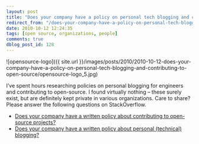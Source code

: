 ```yaml
---
layout: post
title: "Does your company have a policy on personal tech blogging and contributing to open-source?"
redirect_from: "/does-your-company-have-a-policy-on-personal-tech-blogging-and-contributing-to-open-source/"
date: 2010-10-12 12:24:35
tags: [open source, organizations, people]
comments: true
dblog_post_id: 128
---
```


![opensource-logo]({{ site.url }}/images/posts/2010/2010-10-12-does-your-company-have-a-policy-on-personal-tech-blogging-and-contributing-to-open-source/opensource-logo_5.jpg)

I’ve spent hours researching policies on personal blogging for engineers and contributing to open-source. I found virtually nothing – these surely exist, but are definitely kept private in various organizations. Care to share? Please answer the following questions on StackOverflow.

- [Does your company have a written policy about contributing to open-source projects?](http://stackoverflow.com/questions/3914547/does-your-company-have-a-written-policy-about-contributing-to-open-source-project)
- [Does your company have a written policy about personal (technical) blogging?](http://stackoverflow.com/questions/3914577/does-your-company-have-a-written-policy-about-personal-technical-blogging)

